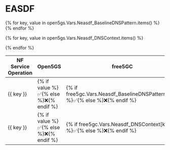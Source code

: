 # EASDF

<table>
  <thead>
    <tr>
      <th>NF Service Operation</th>
      <th>Open5GS</th>
      <th>free5GC</th>
      <th>OAI CN5G</th>
    </tr>
  </thead>
  <tbody>
{% for key, value in open5gs.Vars.Neasdf_BaselineDNSPattern.items() %}
    <tr>
<td> {{ key }} </td> 
<td>{% if value %}✅{% else %}❌{% endif %} </td> 
<td>{% if free5gc.Vars.Neasdf_BaselineDNSPattern[key] %}✅{% else %}❌{% endif %} </td> 
<td>{% if oai.Vars.Neasdf_BaselineDNSPattern[key] %}✅{% else %}❌{% endif %} </td>
    </tr>
{% endfor %}

{% for key, value in open5gs.Vars.Neasdf_DNSContext.items() %}
    <tr>
<td> {{ key }} </td> 
<td>{% if value %}✅{% else %}❌{% endif %} </td> 
<td>{% if free5gc.Vars.Neasdf_DNSContext[key] %}✅{% else %}❌{% endif %} </td> 
<td>{% if oai.Vars.Neasdf_DNSContext[key] %}✅{% else %}❌{% endif %} </td>
    </tr>
{% endfor %}

  </tbody>
<table>

